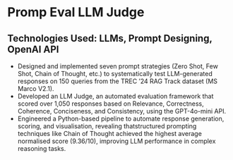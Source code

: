 # Promp Eval LLM Judge
## Technologies Used: LLMs, Prompt Designing, OpenAI API

- Designed and implemented seven prompt strategies (Zero Shot, Few Shot, Chain of Thought, etc.) to systematically test LLM-generated responses on 150 queries from the TREC ’24 RAG Track dataset (MS Marco V2.1).
- Developed an LLM Judge, an automated evaluation framework that scored over 1,050 responses based on Relevance, Correctness, Coherence, Conciseness, and Consistency, using the GPT-4o-mini API.
- Engineered a Python-based pipeline to automate response generation, scoring, and visualisation, revealing thatstructured prompting techniques like Chain of Thought achieved the highest average normalised score (9.36/10), improving LLM performance in complex reasoning tasks.
  
